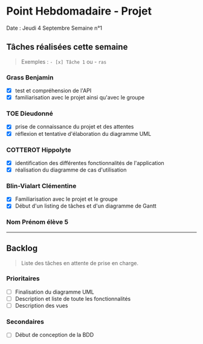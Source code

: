 # Point Hebdomadaire - Projet

Date : Jeudi 4 Septembre 
Semaine n°1

## Tâches réalisées cette semaine

> Exemples : `- [x] Tâche 1` ou - `ras`

### Grass Benjamin 
- [x] test et compréhension de l'API 
- [x] familiarisation avec le projet ainsi qu'avec le groupe

### TOE Dieudonné
- [x] prise de connaissance du projet et des attentes 
- [x] réflexion et tentative d'élaboration du diagramme UML

### COTTEROT Hippolyte
- [x] identification des différentes fonctionnalités de l'application
- [x] réalisation du diagramme de cas d'utilisation

### Blin-Vialart Clémentine
- [x] Familiarisation avec le projet et le groupe
- [x] Début d'un listing de tâches et d'un diagramme de Gantt

### Nom Prénom élève 5

---

## Backlog

> Liste des tâches en attente de prise en charge.

### Prioritaires
- [ ] Finalisation du diagramme UML
- [ ] Description et liste de toute les fonctionnalités
- [ ] Description des vues
### Secondaires
- [ ] Début de conception de la BDD
